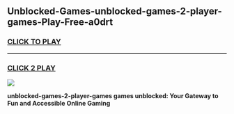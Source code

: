
## Unblocked-Games-unblocked-games-2-player-games-Play-Free-a0drt
<h3>
<a href="https://premium76.site?title=unblocked-games-2-player-games&ref=18A1">CLICK TO PLAY</a></h3>
<hr>

<h3>
<a href="https://premium76.site?title=unblocked-games-2-player-games&ref=18A1">CLICK 2 PLAY</a>
  
</h3>

<a href="https://premium76.site?title=unblocked-games-2-player-games&ref=18A1"><img src="https://clearcache.store/games.png"></a>


**unblocked-games-2-player-games games unblocked: Your Gateway to Fun and Accessible Online Gaming**
